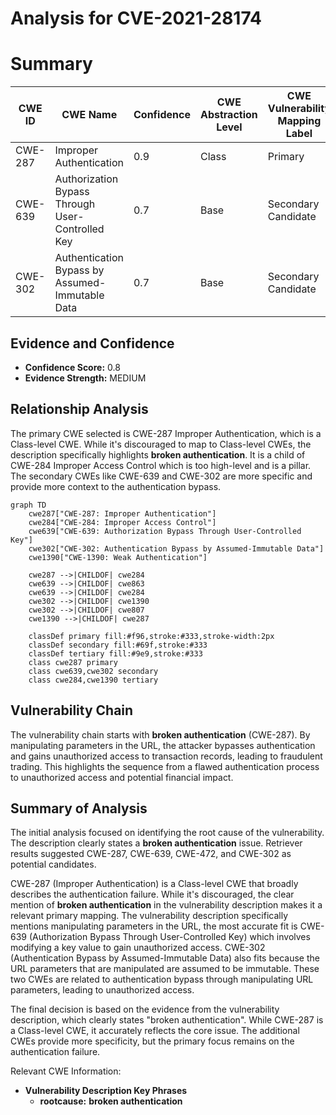 # Analysis for CVE-2021-28174

# Summary
| CWE ID | CWE Name | Confidence | CWE Abstraction Level | CWE Vulnerability Mapping Label | CWE-Vulnerability Mapping Notes |
|---|---|---|---|---|---|
| CWE-287 | Improper Authentication | 0.9 | Class | Primary | Discouraged |
| CWE-639 | Authorization Bypass Through User-Controlled Key | 0.7 | Base | Secondary Candidate | Allowed |
| CWE-302 | Authentication Bypass by Assumed-Immutable Data | 0.7 | Base | Secondary Candidate | Allowed |

## Evidence and Confidence

*   **Confidence Score:** 0.8
*   **Evidence Strength:** MEDIUM

## Relationship Analysis
The primary CWE selected is CWE-287 Improper Authentication, which is a Class-level CWE. While it's discouraged to map to Class-level CWEs, the description specifically highlights **broken authentication**. It is a child of CWE-284 Improper Access Control which is too high-level and is a pillar. The secondary CWEs like CWE-639 and CWE-302 are more specific and provide more context to the authentication bypass.

```mermaid
graph TD
    cwe287["CWE-287: Improper Authentication"]
    cwe284["CWE-284: Improper Access Control"]
    cwe639["CWE-639: Authorization Bypass Through User-Controlled Key"]
    cwe302["CWE-302: Authentication Bypass by Assumed-Immutable Data"]
    cwe1390["CWE-1390: Weak Authentication"]

    cwe287 -->|CHILDOF| cwe284
    cwe639 -->|CHILDOF| cwe863
    cwe639 -->|CHILDOF| cwe284
    cwe302 -->|CHILDOF| cwe1390
    cwe302 -->|CHILDOF| cwe807
    cwe1390 -->|CHILDOF| cwe287

    classDef primary fill:#f96,stroke:#333,stroke-width:2px
    classDef secondary fill:#69f,stroke:#333
    classDef tertiary fill:#9e9,stroke:#333
    class cwe287 primary
    class cwe639,cwe302 secondary
    class cwe284,cwe1390 tertiary
```

## Vulnerability Chain
The vulnerability chain starts with **broken authentication** (CWE-287). By manipulating parameters in the URL, the attacker bypasses authentication and gains unauthorized access to transaction records, leading to fraudulent trading. This highlights the sequence from a flawed authentication process to unauthorized access and potential financial impact.

## Summary of Analysis
The initial analysis focused on identifying the root cause of the vulnerability. The description clearly states a **broken authentication** issue. Retriever results suggested CWE-287, CWE-639, CWE-472, and CWE-302 as potential candidates.

CWE-287 (Improper Authentication) is a Class-level CWE that broadly describes the authentication failure. While it's discouraged, the clear mention of **broken authentication** in the vulnerability description makes it a relevant primary mapping. The vulnerability description specifically mentions manipulating parameters in the URL, the most accurate fit is CWE-639 (Authorization Bypass Through User-Controlled Key) which involves modifying a key value to gain unauthorized access. CWE-302 (Authentication Bypass by Assumed-Immutable Data) also fits because the URL parameters that are manipulated are assumed to be immutable. These two CWEs are related to authentication bypass through manipulating URL parameters, leading to unauthorized access.

The final decision is based on the evidence from the vulnerability description, which clearly states "broken authentication". While CWE-287 is a Class-level CWE, it accurately reflects the core issue. The additional CWEs provide more specificity, but the primary focus remains on the authentication failure.

Relevant CWE Information:
- **Vulnerability Description Key Phrases**
  -   **rootcause:** **broken authentication**
